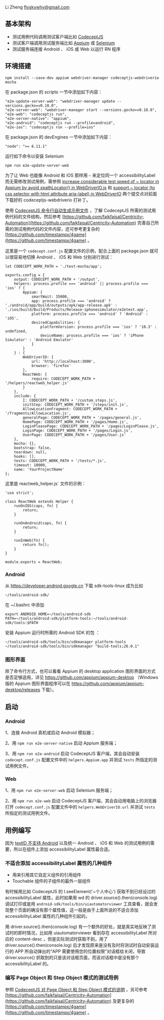 Li Zheng <flyskywhy@gmail.com>


## 基本架构

* 测试用例代码调用测试客户端比如 [CodeceptJS](https://github.com/Codeception/CodeceptJS)
* 测试客户端调用测试服务端比如 [Appium](https://github.com/appium/appium) 或 [Selenium](https://github.com/SeleniumHQ/selenium)
* 测试服务端连接 Android 、 iOS 或 Web 以运行 RN 程序

## 环境搭建
    npm install --save-dev appium webdriver-manager codeceptjs-webdriverio mocha

在 package.json 的 scripts 一节中添加如下内容：

    "e2e-update-server-web": "webdriver-manager update --versions.gecko=v0.18.0",
    "e2e-server-web": "webdriver-manager start --versions.gecko=v0.18.0",
    "e2e-web": "codeceptjs run",
    "e2e-server-native": "appium",
    "e2e-android": "codeceptjs run --profile=android",
    "e2e-ios": "codeceptjs run --profile=ios"

在 package.json 的 devEngines 一节中添加如下内容：

    "node": ">= 6.11.1"

运行如下命令以安装 Selenium

    npm run e2e-update-server-web

为了让 Web 也能像 Android 和 iOS 那样用 `~` 来定位同一个 accessibilityLabel 而无需修改测试用例，需参照 [increase considerable test speed of ~ locator in Appium by avoid xpathLocator() in WebDriverIO.js](https://github.com/flyskywhy/CodeceptJS/commit/6d5fc76fdef9960de3f3e746a538a63c300e0bae) 和 [support ~ locator (to css selector with html attribute aria-label) in WebDriverIO](https://github.com/flyskywhy/CodeceptJS/commit/d2b5215a6df7641b57a3dce63bdcdc80567a0a9c) 两个提交点对前面下载好的 codeceptjs-webdriverio 打补丁。

使用 [CodeceptJS 命令行自动生成示例文件](http://codecept.io/commands/) ，了解 CodeceptJS 所需的测试用例代码的文件结构，然后参考 [https://github.com/faikfaisal/Centricity-Automation](https://github.com/faikfaisal/Centricity-Automation) 完善自己所需的测试用例代码的文件内容，还可参考更复杂的 [https://github.com/timestampx/4game](https://github.com/timestampx/4game) 。

这里是一个 `codecept.conf.js` 配置文件的示例，配合上面的 package.json 就可以很容易地切换 Android 、 iOS 和 Web 分别进行测试：
```
let CODECEPT_WORK_PATH = './test-mocha/app';

exports.config = {
    output: CODECEPT_WORK_PATH + '/output',
    helpers: process.profile === 'android' || process.profile === 'ios' ? {
        Appium: {
            smartWait: 35000,
            app: process.profile === 'android' ? './android/app/build/outputs/apk/app-release.apk' : './ios/build/Build/Products/Release-iphonesimulator/e2etest.app',
            platform: process.profile === 'android' ? 'Android' : 'iOS',
            desiredCapabilities: {
                platformVersion: process.profile === 'ios' ? '10.3' : undefined,
                deviceName: process.profile === 'ios' ? 'iPhone Simulator' : 'Android Emulator'
            }
        }
    } : {
        WebDriverIO: {
            url: 'http://localhost:3000',
            browser: 'firefox'
        },
        ReactWeb: {
            require: CODECEPT_WORK_PATH + '/helpers/reactweb_helper.js'
        }
    },
    include: {
        I: CODECEPT_WORK_PATH + '/custom_steps.js',
        initStep: CODECEPT_WORK_PATH + '/steps/init.js',
        AllowLocationFragment: CODECEPT_WORK_PATH + '/fragments/AllowLocation.js',
        generalPage: CODECEPT_WORK_PATH + '/pages/general.js',
        HomePage: CODECEPT_WORK_PATH + '/pages/Home.js',
        LoginPleasePage: CODECEPT_WORK_PATH + '/pages/LoginPlease.js',
        LoginPage: CODECEPT_WORK_PATH + '/pages/Login.js',
        UserPage: CODECEPT_WORK_PATH + '/pages/User.js'
    },
    mocha: {},
    bootstrap: false,
    teardown: null,
    hooks: [],
    tests: CODECEPT_WORK_PATH + '/tests/*.js',
    timeout: 10000,
    name: 'YourProjectName'
};
```
这里是 reactweb_helper.js` 文件的示例：
```
'use strict';

class ReactWeb extends Helper {
    runOnIOS(caps, fn) {
        return;
    }

    runOnAndroid(caps, fn) {
        return;
    }

    runInWeb(fn) {
        return fn();
    }
}

module.exports = ReactWeb;
```

### Android

从 https://developer.android.google.cn 下载 sdk-tools-linux 成为比如

    ~/tools/android-sdk/

在 ~/.bashrc 中添加

    export ANDROID_HOME=~/tools/android-sdk
    PATH=~/tools/android-sdk/platform-tools:~/tools/android-sdk/tools:$PATH

安装 Appium 运行时所需的 Android SDK 的包 ：

    ~/tools/android-sdk/tools/bin/sdkmanager platform-tools
    ~/tools/android-sdk/tools/bin/sdkmanager "build-tools;26.0.1"

### 图形界面
除了命令行方式，也可以看看 Appium 的 desktop application 图形界面的方式是否足够适用，详见 https://github.com/appium/appium-desktop （Windows 版的 Appium 图形界面程序可以在 https://github.com/appium/appium-desktop/releases 下载）。

## 启动
### Android
1、连接 Android 真机或启动 Android 模拟器；

2、用 `npm run e2e-server-native` 启动 Appium 服务端；

3、用 `npm run e2e-android` 启动 CodeceptJS 客户端，其会自动安装 `codecept.conf.js` 配置文件中的 `helpers.Appium.app` 并测试 `tests` 所指定的测试用例文件。

### Web
1、用 `npm run e2e-server-web` 启动 Selenium 服务端；

2、用 `npm run e2e-web` 启动 CodeceptJS 客户端，其会自动用电脑上的浏览器打开 `codecept.conf.js` 配置文件中的 `helpers.WebDriverIO.url` 并测试 `tests` 所指定的测试用例文件。


## 用例编写
因为 [testID 不支持 Android](https://github.com/facebook/react-native/pull/9942) 以及统一 Android 、 iOS 和 Web 的测试用例的需要，所以在组件上添加 accessibilityLabel 属性最合适。

### 不适合添加 accessibilityLabel 属性的几种组件
* 用来引用其它自定义组件的引用组件
* Touchable 组件的子组件的最外一层组件

有时候用比如 CodeceptJS 的 I.seeElement('~个人中心') 获取不到已经设过的 accessibilityLabel 属性，此时如果用 wd 的 driver.source().then(console.log) 调试打印或是用 `android-sdk/tools/bin/uiautomatorviewer` 工具查看，就会发现整个页面的确没有那个属性值，这一般是由于上面所说的不适合添加 accessibilityLabel 属性的几种组件引起的。

用 driver.source().then(console.log) 有一个额外的好处，就是真实地反映了测试时的即时情况，比如用 uiautomatorviewer 看到存在 accessibilityLabel 所对应的 content-desc ，但是实际测试时获取不到，用了 driver.source().then(console.log) 后才发现原来是没有及时将测试时自动安装运行的 APP 所自动弹出的“APP 需要使用您的位置权限”对话框给关闭，导致 driver.source() 抓取到的只是该对话框页面，而该对话框中是没有那个 accessibilityLabel 的。

### 编写 Page Object 和 Step Object 模式的测试用例
参照 [CodeceptJS 对 Page Object 和 Step Object 模式的说明](http://codecept.io/pageobjects/) ，另可参考 [https://github.com/faikfaisal/Centricity-Automation](https://github.com/faikfaisal/Centricity-Automation) 及更复杂的 [https://github.com/timestampx/4game](https://github.com/timestampx/4game) 。
